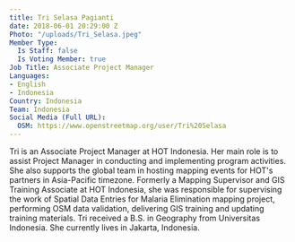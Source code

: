 ```yaml
---
title: Tri Selasa Pagianti
date: 2018-06-01 20:29:00 Z
Photo: "/uploads/Tri_Selasa.jpeg"
Member Type:
  Is Staff: false
  Is Voting Member: true
Job Title: Associate Project Manager
Languages:
- English
- Indonesia
Country: Indonesia
Team: Indonesia
Social Media (Full URL):
  OSM: https://www.openstreetmap.org/user/Tri%20Selasa
---
```


Tri is an Associate Project Manager at HOT Indonesia. Her main role is to assist Project Manager in conducting and implementing program activities. She also supports the global team in hosting mapping events for HOT's partners in Asia-Pacific timezone. Formerly a Mapping Supervisor and GIS Training Associate at HOT Indonesia, she was responsible for supervising the work of Spatial Data Entries for Malaria Elimination mapping project, performing OSM data validation, delivering GIS training and updating training materials. Tri received a B.S. in Geography from Universitas Indonesia. She currently lives in Jakarta, Indonesia.